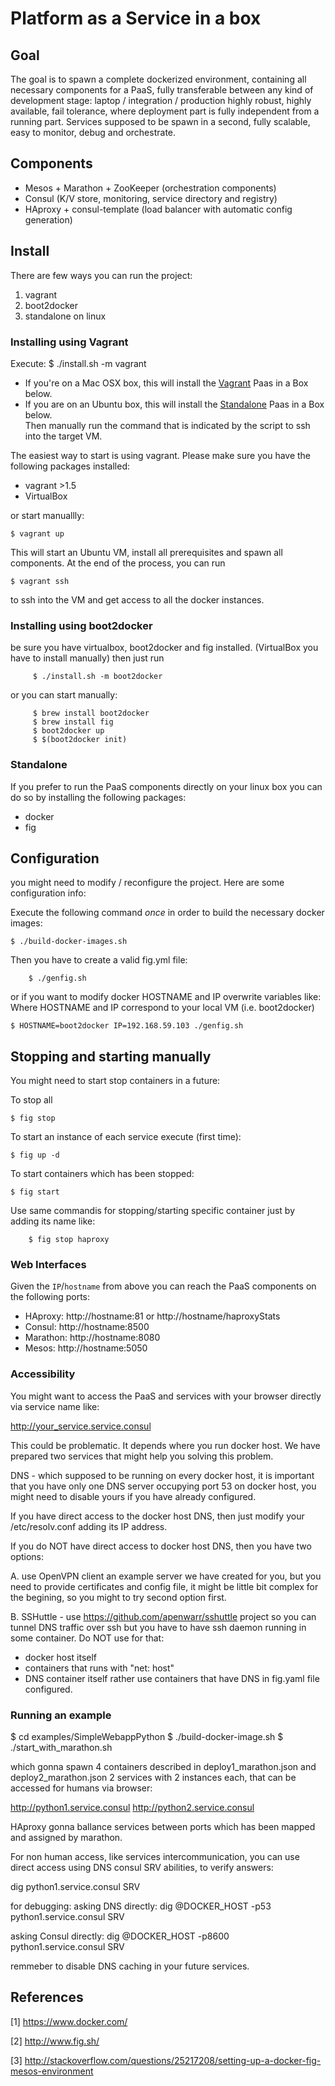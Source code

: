 # Platform as a Service in a box

## Goal
The goal is to spawn a complete dockerized environment,
containing all necessary components for a PaaS,
fully transferable between any kind of development stage: laptop / integration / production 
highly robust, highly available, fail tolerance,
where deployment part is fully independent from a running part.
Services supposed to be spawn in a second, fully scalable, easy to monitor, debug and orchestrate.

## Components
- Mesos + Marathon + ZooKeeper (orchestration components)
- Consul (K/V store, monitoring, service directory and registry)
- HAproxy + consul-template (load balancer with automatic config generation)

## Install

There are few ways you can run the project:
1. vagrant
2. boot2docker
3. standalone on linux

### Installing using Vagrant

Execute:
	$ ./install.sh -m vagrant

- If you're on a Mac OSX box, this will install the [Vagrant](#vagrant) Paas in a Box below.<br />
- If you are on an Ubuntu box, this will install the [Standalone](#standalone) Paas in a Box below.<br />
Then manually run the command that is indicated by the script to ssh into the target VM.

The easiest way to start is using vagrant.
Please make sure you have the following packages installed:

- vagrant >1.5
- VirtualBox

or start manuallly:

	$ vagrant up

This will start an Ubuntu VM,
install all prerequisites and spawn all components.
At the end of the process, you can run 

	$ vagrant ssh

to ssh into the VM and get access to all the docker instances.

### Installing using boot2docker

be sure you have virtualbox, boot2docker and fig installed.
(VirtualBox you have to install manually) then just run 

         $ ./install.sh -m boot2docker

or you can start manually:

         $ brew install boot2docker
         $ brew install fig
         $ boot2docker up
         $ $(boot2docker init)

### Standalone

If you prefer to run the PaaS components directly
on your linux box you can do so by installing the following packages:

- docker
- fig

## Configuration

you might need to modify / reconfigure the project.
Here are some configuration info:

Execute the following command _once_
in order to build the necessary docker images:

	$ ./build-docker-images.sh

Then you have to create a valid fig.yml file:

        $ ./genfig.sh
       
or if you want to modify docker HOSTNAME and IP overwrite variables like:
Where HOSTNAME and IP correspond to your local VM (i.e. boot2docker)

	$ HOSTNAME=boot2docker IP=192.168.59.103 ./genfig.sh

## Stopping and starting manually

You might need to start stop containers in a future:

To stop all

	$ fig stop

To start an instance of each service execute (first time):

	$ fig up -d 
To start containers which has been stopped:

	$ fig start

Use same commandis for stopping/starting specific container
just by adding its name like:

        $ fig stop haproxy

### Web Interfaces

Given the `IP`/`hostname` from above
you can reach the PaaS components
on the following ports:

- HAproxy: http://hostname:81 or http://hostname/haproxyStats
- Consul: http://hostname:8500
- Marathon: http://hostname:8080
- Mesos: http://hostname:5050

### Accessibility

You might want to access the PaaS and services
with your browser directly via service name like:

http://your_service.service.consul

This could be problematic. It depends where you run docker host.
We have prepared two services that might help you solving this problem.

DNS - which supposed to be running on every docker host,
it is important that you have only one DNS server occupying port 53 on docker host,
you might need to disable yours if you have already configured.

If you have direct access to the docker host DNS,
then just modify your /etc/resolv.conf adding its IP address.

If you do NOT have direct access to docker host DNS,
then you have two options:

A. use OpenVPN client
an example server we have created for you,
but you need to provide certificates and config file,
it might be little bit complex for the begining,
so you might to try second option first.

B. SSHuttle - use https://github.com/apenwarr/sshuttle project so you can tunnel DNS traffic over ssh
but you have to have ssh daemon running in some container.
Do NOT use for that:
- docker host itself
- containers that runs with "net: host"
- DNS container itself
rather use containers that have DNS in fig.yaml file configured.

### Running an example

$ cd examples/SimpleWebappPython
$ ./build-docker-image.sh
$ ./start_with_marathon.sh

which gonna spawn 4 containers described in deploy1_marathon.json and deploy2_marathon.json
2 services with 2 instances each, that can be accessed for humans via browser:

http://python1.service.consul
http://python2.service.consul

HAproxy gonna ballance services between ports
which has been mapped and assigned by marathon.

For non human access, like services intercommunication, you can use direct access 
using DNS consul SRV abilities, to verify answers:

dig python1.service.consul SRV

for debugging:
asking DNS directly:
dig @DOCKER_HOST -p53   python1.service.consul SRV

asking Consul directly:
dig @DOCKER_HOST -p8600 python1.service.consul SRV

remmeber to disable DNS caching in your future services.

## References

[1] https://www.docker.com/

[2] http://www.fig.sh/

[3] http://stackoverflow.com/questions/25217208/setting-up-a-docker-fig-mesos-environment
